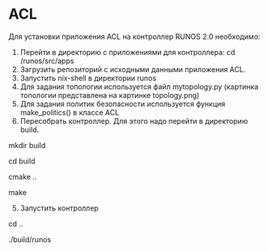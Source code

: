 # ACL
Для установки приложения ACL на контроллер RUNOS 2.0 необходимо:
1. Перейти в директорию с приложениями для контроллера: cd /runos/src/apps
2. Загрузить репозиторий с исходными данными приложения ACL.
3. Запустить nix-shell в директории runos
4. Для задания топологии используется файл mytopology.py (картинка топологии представлена на картинке topology.png)
5. Для задания политик безопасности используется функция make_politics() в классе ACL
6. Пересобрать контроллер. Для этого надо перейти в директорию build.

mkdir build

cd build

cmake ..

make

5. Запустить контроллер

cd ..

./build/runos
